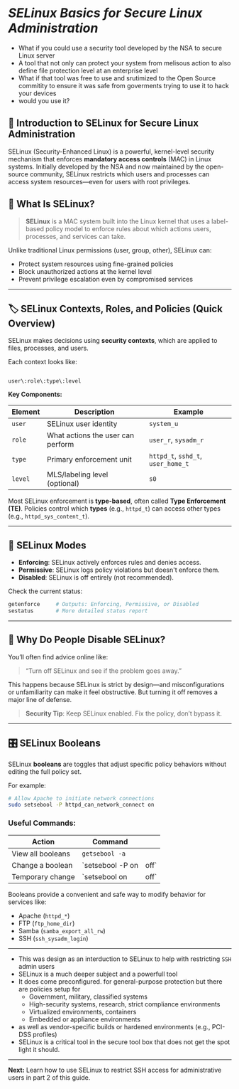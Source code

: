 
# *SELinux Basics for Secure Linux Administration*

- What if you could use a security tool developed by the NSA to secure Linux server
- A tool that not only can protect your system from melisous action to also define file protection level at an enterprise level
- What if that tool was free to use and srutimized to the Open Source commitity to ensure it was safe from goverments trying to use it to hack your devices
- would you use it?

## 🔐 Introduction to SELinux for Secure Linux Administration

SELinux (Security-Enhanced Linux) is a powerful, kernel-level security mechanism that enforces **mandatory access controls** (MAC) in Linux systems. Initially developed by the NSA and now maintained by the open-source community, SELinux restricts which users and processes can access system resources—even for users with root privileges.

## 🧱 What Is SELinux?

> **SELinux** is a MAC system built into the Linux kernel that uses a label-based policy model to enforce rules about which actions users, processes, and services can take.

Unlike traditional Linux permissions (user, group, other), SELinux can:

- Protect system resources using fine-grained policies
- Block unauthorized actions at the kernel level
- Prevent privilege escalation even by compromised services

---

## 🏷️ SELinux Contexts, Roles, and Policies (Quick Overview)

SELinux makes decisions using **security contexts**, which are applied to files, processes, and users.

Each context looks like:

```

user\:role\:type\:level

````

**Key Components:**

| Element | Description | Example |
|--------|-------------|---------|
| `user` | SELinux user identity | `system_u` |
| `role` | What actions the user can perform | `user_r`, `sysadm_r` |
| `type` | Primary enforcement unit | `httpd_t`, `sshd_t`, `user_home_t` |
| `level` | MLS/labeling level (optional) | `s0` |

Most SELinux enforcement is **type-based**, often called **Type Enforcement (TE)**. Policies control which **types** (e.g., `httpd_t`) can access other types (e.g., `httpd_sys_content_t`).


---

## 🔄 SELinux Modes

- **Enforcing**: SELinux actively enforces rules and denies access.
- **Permissive**: SELinux logs policy violations but doesn't enforce them.
- **Disabled**: SELinux is off entirely (not recommended).

Check the current status:

```bash
getenforce     # Outputs: Enforcing, Permissive, or Disabled
sestatus       # More detailed status report
````

---

## 🤷 Why Do People Disable SELinux?

You’ll often find advice online like:

> “Turn off SELinux and see if the problem goes away.”

This happens because SELinux is strict by design—and misconfigurations or unfamiliarity can make it feel obstructive. But turning it off removes a major line of defense.

> **Security Tip**: Keep SELinux enabled. Fix the policy, don’t bypass it.
---

## 🎛️ SELinux Booleans

SELinux **booleans** are toggles that adjust specific policy behaviors without editing the full policy set.

For example:

```bash
# Allow Apache to initiate network connections
sudo setsebool -P httpd_can_network_connect on
```

### Useful Commands:

| Action            | Command                  |       |
| ----------------- | ------------------------ | ----- |
| View all booleans | `getsebool -a`           |       |
| Change a boolean  | \`setsebool -P <bool> on | off\` |
| Temporary change  | \`setsebool <bool> on    | off\` |

Booleans provide a convenient and safe way to modify behavior for services like:

* Apache (`httpd_*`)
* FTP (`ftp_home_dir`)
* Samba (`samba_export_all_rw`)
* SSH (`ssh_sysadm_login`)

---
- This was design as an interduction to SELinux to help with restricting `SSH` admin users
- SELinux is a much deeper subject and a powerfull tool
- It does come preconfigured. for general-purpose protection but there are policies setup for 
    - Government, military, classified systems
    - High-security systems, research, strict compliance environments
    - Virtualized environments, containers
    - Embedded or appliance environments
- as well as vendor-specific builds or hardened environments (e.g., PCI-DSS profiles)
- SELinux is a critical tool in the secure tool box that does not get the spot light it should. 

---
**Next:** Learn how to use SELinux to restrict SSH access for administrative users in part 2 of this guide.


